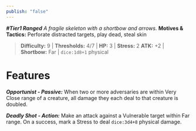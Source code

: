 ```yaml
---
publish: "false"
---
```

***#Tier1 Ranged***
*A fragile skeleton with a shortbow and arrows.*
**Motives & Tactics:** Perforate distracted targets, play dead, steal skin

> **Difficulty:** 9 | **Thresholds:** 4/7 | **HP:** 3 | **Stress:** 2
> **ATK:** +2 | **Shortbow:** Far | `dice:1d8+1` physical

# Features

***Opportunist - Passive:*** When two or more adversaries are within Very Close range of a creature, all damage they each deal to that creature is doubled.

***Deadly Shot - Action:*** Make an attack against a Vulnerable target within Far range. On a success, mark a Stress to deal `dice:3d4+8` physical damage.

